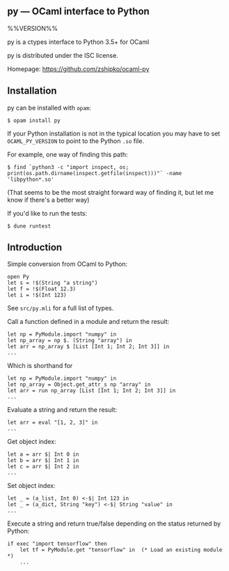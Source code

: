 py — OCaml interface to Python
-------------------------------------------------------------------------------
%%VERSION%%

py is a ctypes interface to Python 3.5+ for OCaml

py is distributed under the ISC license.

Homepage: https://github.com/zshipko/ocaml-py

## Installation

py can be installed with `opam`:

```shell
$ opam install py
```

If your Python installation is not in the typical location you may have to set `OCAML_PY_VERSION` to point to the Python `.so` file.

For example, one way of finding this path:

```shell
$ find `python3 -c "import inspect, os; print(os.path.dirname(inspect.getfile(inspect)))"` -name 'libpython*.so'
```

(That seems to be the most straight forward way of finding it, but let me know if there's a better way)

If you'd like to run the tests:

```shell
$ dune runtest
```

## Introduction

Simple conversion from OCaml to Python:

    open Py
    let s = !$(String "a string")
    let f = !$(Float 12.3)
    let i = !$(Int 123)

See `src/py.mli` for a full list of types.

Call a function defined in a module and return the result:

    let np = PyModule.import "numpy" in
    let np_array = np $. (String "array") in
    let arr = np_array $ [List [Int 1; Int 2; Int 3]] in
    ...

Which is shorthand for

    let np = PyModule.import "numpy" in
    let np_array = Object.get_attr_s np "array" in
    let arr = run np_array [List [Int 1; Int 2; Int 3]] in
    ...

Evaluate a string and return the result:

    let arr = eval "[1, 2, 3]" in
    ...

Get object index:

    let a = arr $| Int 0 in
    let b = arr $| Int 1 in
    let c = arr $| Int 2 in
    ...

Set object index:

    let _ = (a_list, Int 0) <-$| Int 123 in
    let _ = (a_dict, String "key") <-$| String "value" in
    ...

Execute a string and return true/false depending on the status returned by Python:

    if exec "import tensorflow" then
        let tf = PyModule.get "tensorflow" in  (* Load an existing module *)
        ...
